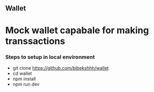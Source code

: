 ## Wallet
# Mock wallet capabale for making transsactions

### Steps to setup in local environment

- git clone https://github.com/bibekshhh/wallet
- cd wallet
- npm install
- npm run dev 

